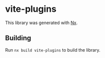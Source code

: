 # vite-plugins

This library was generated with [Nx](https://nx.dev).

## Building

Run `nx build vite-plugins` to build the library.

